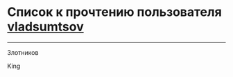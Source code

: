 # Список к прочтению пользователя [vladsumtsov](https://plus.google.com/+VladSumtsov)
---

Злотников

King

